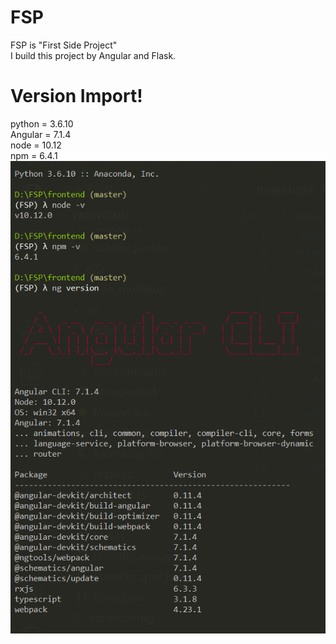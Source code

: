 # FSP
FSP is "First Side Project"  
I build this project by Angular and Flask.

# Version Import!  
python = 3.6.10  
Angular = 7.1.4  
node = 10.12  
npm = 6.4.1  
![alt text](https://github.com/koshou1010/FSP/blob/main/img/version.png)
